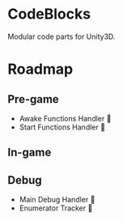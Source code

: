 # CodeBlocks
Modular code parts for Unity3D.

# Roadmap
## Pre-game
- Awake Functions Handler :tada:
- Start Functions Handler :tada:
## In-game
## Debug
- Main Debug Handler :tada:
- Enumerator Tracker :tada:
